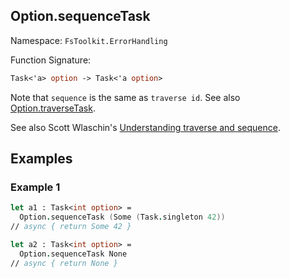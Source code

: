 ## Option.sequenceTask

Namespace: `FsToolkit.ErrorHandling`

Function Signature:

```fsharp
Task<'a> option -> Task<'a option>
```

Note that `sequence` is the same as `traverse id`. See also [Option.traverseTask](traverseTask.md).

See also Scott Wlaschin's [Understanding traverse and sequence](https://fsharpforfunandprofit.com/posts/elevated-world-4/).

## Examples

### Example 1

```fsharp
let a1 : Task<int option> =
  Option.sequenceTask (Some (Task.singleton 42))
// async { return Some 42 }

let a2 : Task<int option> =
  Option.sequenceTask None
// async { return None }
```
